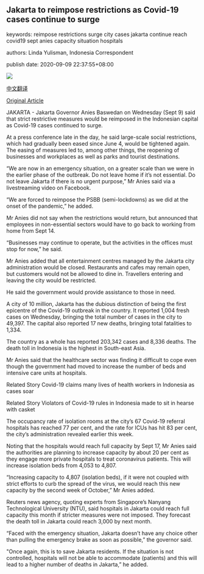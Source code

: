 ## Jakarta to reimpose restrictions as Covid-19 cases continue to surge

keywords: reimpose restrictions surge city cases jakarta continue reach covid19 sept anies capacity situation hospitals

authors: Linda Yulisman, Indonesia Correspondent

publish date: 2020-09-09 22:37:55+08:00

![](https://www.straitstimes.com/sites/default/files/styles/x_large/public/articles/2020/09/09/tl-indo-r-090920_0.jpg?itok=joyFoDQA)

[中文翻译](Jakarta%20to%20reimpose%20restrictions%20as%20Covid-19%20cases%20continue%20to%20surge_zh.md)

[Original Article](https://www.straitstimes.com/asia/se-asia/indonesias-capital-to-reimpose-restrictions-over-coronavirus)

JAKARTA - Jakarta Governor Anies Baswedan on Wednesday (Sept 9) said that strict restrictive measures would be reimposed in the Indonesian capital as Covid-19 cases continued to surge.

At a press conference late in the day, he said large-scale social restrictions, which had gradually been eased since June 4, would be tightened again. The easing of measures led to, among other things, the reopening of businesses and workplaces as well as parks and tourist destinations.

“We are now in an emergency situation, on a greater scale than we were in the earlier phase of the outbreak. Do not leave home if it’s not essential. Do not leave Jakarta if there is no urgent purpose,” Mr Anies said via a livestreaming video on Facebook.

“We are forced to reimpose the PSBB (semi-lockdowns) as we did at the onset of the pandemic,” he added.

Mr Anies did not say when the restrictions would return, but announced that employees in non-essential sectors would have to go back to working from home from Sept 14.

“Businesses may continue to operate, but the activities in the offices must stop for now,” he said.

Mr Anies added that all entertainment centres managed by the Jakarta city administration would be closed. Restaurants and cafes may remain open, but customers would not be allowed to dine in. Travellers entering and leaving the city would be restricted.

He said the government would provide assistance to those in need.

A city of 10 million, Jakarta has the dubious distinction of being the first epicentre of the Covid-19 outbreak in the country. It reported 1,004 fresh cases on Wednesday, bringing the total number of cases in the city to 49,397. The capital also reported 17 new deaths, bringing total fatalities to 1,334.

The country as a whole has reported 203,342 cases and 8,336 deaths. The death toll in Indonesia is the highest in South-east Asia.

Mr Anies said that the healthcare sector was finding it difficult to cope even though the government had moved to increase the number of beds and intensive care units at hospitals.

Related Story Covid-19 claims many lives of health workers in Indonesia as cases soar

Related Story Violators of Covid-19 rules in Indonesia made to sit in hearse with casket

The occupancy rate of isolation rooms at the city’s 67 Covid-19 referral hospitals has reached 77 per cent, and the rate for ICUs has hit 83 per cent, the city’s administration revealed earlier this week.

Noting that the hospitals would reach full capacity by Sept 17, Mr Anies said the authorities are planning to increase capacity by about 20 per cent as they engage more private hospitals to treat coronavirus patients. This will increase isolation beds from 4,053 to 4,807.

“Increasing capacity to 4,807 (isolation beds), if it were not coupled with strict efforts to curb the spread of the virus, we would reach this new capacity by the second week of October,” Mr Anies added.

Reuters news agency, quoting experts from Singapore’s Nanyang Technological University (NTU), said hospitals in Jakarta could reach full capacity this month if stricter measures were not imposed. They forecast the death toll in Jakarta could reach 3,000 by next month.

“Faced with the emergency situation, Jakarta doesn’t have any choice other than pulling the emergency brake as soon as possible,” the governor said.

"Once again, this is to save Jakarta residents. If the situation is not controlled, hospitals will not be able to accommodate (patients) and this will lead to a higher number of deaths in Jakarta,” he added.